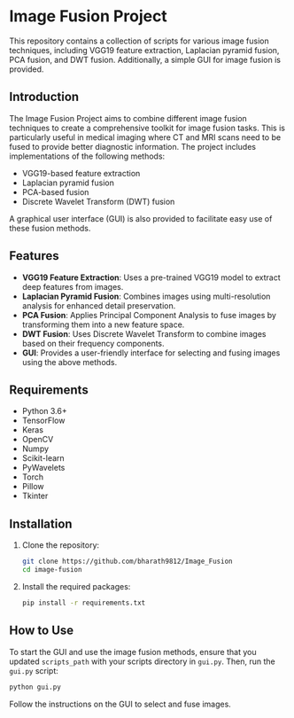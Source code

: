 # Image Fusion Project

This repository contains a collection of scripts for various image fusion techniques, including VGG19 feature extraction, Laplacian pyramid fusion, PCA fusion, and DWT fusion. Additionally, a simple GUI for image fusion is provided.

## Introduction

The Image Fusion Project aims to combine different image fusion techniques to create a comprehensive toolkit for image fusion tasks. This is particularly useful in medical imaging where CT and MRI scans need to be fused to provide better diagnostic information. The project includes implementations of the following methods:

- VGG19-based feature extraction
- Laplacian pyramid fusion
- PCA-based fusion
- Discrete Wavelet Transform (DWT) fusion

A graphical user interface (GUI) is also provided to facilitate easy use of these fusion methods.

## Features

- **VGG19 Feature Extraction**: Uses a pre-trained VGG19 model to extract deep features from images.
- **Laplacian Pyramid Fusion**: Combines images using multi-resolution analysis for enhanced detail preservation.
- **PCA Fusion**: Applies Principal Component Analysis to fuse images by transforming them into a new feature space.
- **DWT Fusion**: Uses Discrete Wavelet Transform to combine images based on their frequency components.
- **GUI**: Provides a user-friendly interface for selecting and fusing images using the above methods.

## Requirements

- Python 3.6+
- TensorFlow
- Keras
- OpenCV
- Numpy
- Scikit-learn
- PyWavelets
- Torch
- Pillow
- Tkinter

## Installation

1. Clone the repository:

   ```sh
   git clone https://github.com/bharath9812/Image_Fusion
   cd image-fusion
   ```

2. Install the required packages:
   ```sh
   pip install -r requirements.txt
   ```

## How to Use

To start the GUI and use the image fusion methods, ensure that you updated `scripts_path` with your scripts directory in `gui.py`. Then, run the `gui.py` script:

```sh
python gui.py
```

Follow the instructions on the GUI to select and fuse images.
